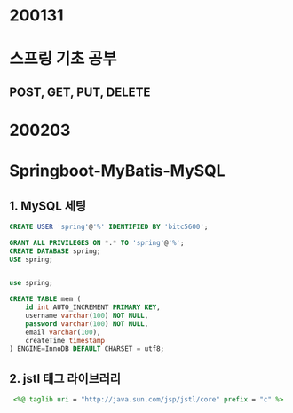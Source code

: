 # 200131

# 스프링 기초 공부

## POST, GET, PUT, DELETE

## 

# 200203
# Springboot-MyBatis-MySQL

## 1. MySQL 세팅 
``` sql
CREATE USER 'spring'@'%' IDENTIFIED BY 'bitc5600';

GRANT ALL PRIVILEGES ON *.* TO 'spring'@'%';
CREATE DATABASE spring;
USE spring;


use spring;

CREATE TABLE mem (
	id int AUTO_INCREMENT PRIMARY KEY,
	username varchar(100) NOT NULL,
	password varchar(100) NOT NULL,
    email varchar(100),
	createTime timestamp
) ENGINE=InnoDB DEFAULT CHARSET = utf8;
```

## 2. jstl 태그 라이브러리
```jsp
 <%@ taglib uri = "http://java.sun.com/jsp/jstl/core" prefix = "c" %>
```

